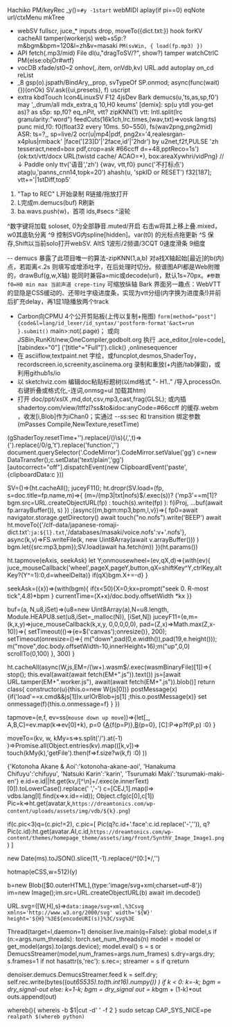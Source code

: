 Hachiko
 PM/keyRec _y()=`#y -1start`
 webMIDI aplay(if pi==0)
 eqNote
 url/ctxMenu mkTree
- webSV
  fullscr, juce_* inputs
  drop, moveTo({dict.txt:}) hook forKV
  cacheAll tamper(workerjs)
  web+s5p:?m&bgm&bpm=120&l=zh&v=masaki `PM(svWin, { load(fp.mp3) })`
- API
  fetch(.mp3/mid) File
  dl(u,"dragToSV/?", show?) tamper
  watchCtrlC PM{else:objOr#wtf}
- vocDB
  xfade/st0~2
  onhov(,.item, onVdb,kv)
  URL.add autoplay
  on_cd reList
- _8
  gsp(o).jspath/BindAry,_prop, svTypeOf
  SP.onmod; async(func(wait){})(onOk)
  SV.ask({ui,presets}, f) uscript
- extra
  kbdTouch
  Icon4LinuxSV
  F12 4jsDev
Bark
 demucs(u,'ts,as,sp,f0')  may ',,drum/all mdx_extra_q 10,H0 keums'
   [demix]: sp(u ytdl you-get as)? as
   s5p: sp,f0? eq_nPit, vtt? zipKNN(1)
   vtt: Intl.split(lrc granularity:"word") feedCuts(16k1ch,lrc.times,(wav,txt)=>vosk lang:ts) punc
   mid,f0: f0(float32 every 10ms. 50~550), fs(wav2png,png2mid)
   ASR: ts=?,, sp=live/2
 ocr(u|mp4|pdf,
  png2x='4,realesrgan-x4plus|rmback' |face('[23]D'|'2face,id'|'2hdr') by u2net,f2f,PULSE
  'zh tesseract,need=box pdf,crop=ask #66ccff d=+48,pptReco=1s') {ok:txt/vtt/docx  URL(twistd cache/ ACAO=*), box:areaXywhri/vidPng}
 //↓ Paddle only 
 ttv('语音','zh') {wav, vtt,f0}
 punc('不打标点')
 atag(u,'panns_cnn14,topk=20')
 ahash(u, 'spkID or RESET') f32[187]; vtt+='|1stDiff,top5'


1. "Tap to REC" L开始录制 R链接/拖放打开
2. L完成m.demucs(buf) R刷新
3. ba.wavs.push(w)，首项 ids,#secs ^滚轮

^数字键将加载 soloset, 0为全部静音.muted/开启
右击w将其上移上叠.mixed，w0其底轨分离
^9 控制SVG内spline[hidden]。var(t0) 的光标点拖更新
^S 保存,Shift以当前solo打开webSV. AltS 1波形/2频谱/3CQT 0速度滑条 9细度

--
demucs 暴露了此项目唯一的算法-zipKNN(1,a,b) 对a找X轴起始[最近]的b(内)点，若距离<.2s 则填写或增添吐字，在后处理时切分。频谱图API都是Web附赠的，drawBuf(g,w,X轴) 能同时兼容a=mic或decode(url)，默认1s=70px。`#参数f0=H0 min max 当前声道 crepe-tiny` 可缩放纵轴
Bark 界面另一趣点：WebVTT 的显隐是CSS缓动的、还带吐字级进度条，实现为vtt分组(内字换为进度条!)并前后扩充delay，再1显1隐播放两个track


- Carbon向CPMU 4个公开剪贴板(上传以复制+拖图) `form[method="post"]{code&l=lang/id_lexer/id_syntax/'postform-format'&act=run }.submit()` main>:not(.page)； 或向JSBin,RunKit/new,OneCompiler,godbolt.org 执行  .ace_editor,[role=code],[tabindex="0"] ('[title^="Full"]').click() ,onlinesequencer
- 在 asciiflow,textpaint.net 字绘，或funcplot,desmos,ShaderToy，recordscreen.io,screenity,asciinema.org 录制和重放(+内嵌/tab弹窗)，或利用github1s/io
- 以 sketchviz.com 编辑doc粘贴标题树(以md格式 "- H1.." /导入processOn.右键折叠或格式化,-连词,onmsg=ul 加载其htm)
- 打开 doc/ppt/xslX ,md,dot,csv,mp3,cast,frag(GLSL); 或内插 shadertoy.com/view/ltffzl?ss&to&idoc:anyCode=#66ccff 的缓存.webm ，收发[i,Blob]作为iChan0；实通过 --ss:sec 和 transition 绑定参数 (mPasses Compile,NewTexture,resetTime)

(gShaderToy.resetTime+'').replace(/(\)\s){/,',t\)=>{').replace(/0/g,'t').replace('function','')
document.querySelector('.CodeMirror').CodeMirror.setValue('gg')
c=new DataTransfer();c.setData('text/plain','gg')
[autocorrect="off"].dispatchEvent(new ClipboardEvent('paste',{clipboardData:c }))

SV=()=>{ht.cacheAll(); juceyF11();
ht.dropr(SV.load=(fp, s=doc.title=fp.name,m)=>{
  (m=/(mp3|txt|nofs)$/.exec(s))? ('mp3'==m[1]?bgm.src=URL.createObjectURL(fp) : touch(s).write(fp) ):
  f(iProj, ...buf(await fp.arrayBuffer()), s)
})
;(async({m,bgm:mp3,bpm,l,v})=>{
  fp0=await navigator.storage.getDirectory()
  await touch("no.nofs").write('BEEP')
  await ht.moveTo({'/clf-data/japanese-romaji-dict.txt':`ja:${l}.txt`,'/databases/masaki/voice.nofs':v+'.nofs'}, async(k,v)=>FS.writeFile(k, new Uint8Array(await v.arrayBuffer()))
  )
  bgm.let({src:mp3,bpm});SV.load(await ha.fetch(m))
})(ht.params())

ht.tapmove(eAxis, seekAsk)
let Y;onmousewheel=(ev,qX,d)=>{with(ev){
  juce_mouseCallback('wheel',pageX,pageY,button,qX=shiftKey^Y,ctrlKey,altKey?(Y^=1):0,d=wheelDelta)} if(qX)bgm.X+=-d}
}

seekAsk=({x})=>{with(bgm){
  if(x<50){X=0;kx=prompt("seek 0. R-most tick",4.8)*bpm }
  currentTime=(X+x)/doc.body.offsetWidth *kx
}}

buf=(a, N,u8,iSet)=>(u8=new Uint8Array(a),N=u8.length, Module.HEAPU8.set(u8,iSet=_malloc(N)), [iSet,N])
juceyF11=(e,m=(k,x,y)=>juce_mouseCallback(k,x,y, 0,0,0,0,0), pad=(Z,x)=>Math.max(Z,x-10))=>{
  setTimeout(()=>{e=$('canvas');onresize()}, 200); setTimeout(onresize=()=>{
    m("down",pad(0,e.width()),pad(19,e.height())); m("move",doc.body.offsetWidth-10,innerHeight+16);m("up",0,0)
    scrollTo(0,100)
  }, 300)
}

ht.cacheAll(async(W,js,EM=/(\w+)\.wasm$/.exec(wasmBinaryFile)[1])=>{
  stop(); this.eval(await(await fetch(EM+".js")).text())
  js=[await URL.tamper(EM+".worker.js"),
      await(await fetch(EM+".js")).blob()]
  return class{
    constructor(u){this.o=new W(js[0])}
    postMessage(x){if('load'==x.cmd&&js[1])x.urlOrBlob=js[1] ;this.o.postMessage(x)}
    set onmessage(f){this.o.onmessage=f}
  }
})

tapmove=(e,f, ev=ss(`mouse down up move`))=>{let[_, A,B,C]=ev.map(k=>ev[0]+k), p=0
  {[A](P){f(p=P)},[B](){p=0}, [C]:P=>p?f(P,p) :0}
}

moveTo=(kv, w, kMy=s=>s.split('/').at(-1) )=>Promise.all(Object.entries(kv).map(([k,v])=>
  touch(kMy(k),'getFile').then(f=>f.size?w(k,f) :0)
))


{'Kotonoha Akane & Aoi':'kotonoha-akane-aoi', 'Hanakuma Chifuyu':'chifuyu', 'Natsuki Karin':'karin', 'Tsurumaki Maki':'tsurumaki-maki-en'}
e.id=e.id||ht.get(kv,/[^\n]+/.exec(e.innerText)[0]).toLowerCase().replace(' ','-')
c=[CEJ,1].map(l=> vdbs.lang[l].find(x=>x.id==id)); Object.cfg(c[0],c[1])
Pic=k=>ht.get(avatar,k,`https://dreamtonics.com/wp-content/uploads/assets/img/vdb/${k}.png`)

if(c.pic<3)q=(c.pic!=2), c.pic=[
  Pic(q?c.id+'.face':c.id.replace('-','')),
  q?Pic(c.id):ht.get(avatar.AI,c.id,`https://dreamtonics.com/wp-content/themes/homepage_theme/assets/img/front/SynthV_Image_Image1.png`) ]

new Date(ms).toJSON().slice(11,-1).replace(/^[0:]*/,'')

hotmap(eCSS,w=512)(y)

b=new Blob([$0.outerHTML],{type:'image/svg+xml;charset=utf-8'})
im=new Image();im.src=URL.createObjectURL(b)
await im.decode()

URL.svg=([W,H],s)=>`data:image/svg+xml,%3Csvg xmlns='http://www.w3.org/2000/svg' width='${W}' height='${H}'%3E${encodeURI(s)}%3C/svg%3E`

Thread(target=l,daemon=1)
denoiser.live.main(q=False):
global model,s
if (n:=args.num_threads): torch.set_num_threads(n)
model = model or get_model(args).to(args.device); model.eval()
s = s or DemucsStreamer(model,num_frames=args.num_frames)
s.dry=args.dry; s.frames=1
if not hasattr(s,'rec'): s.rec=; streamer = s
if q:return

denoiser.demucs.DemucsStreamer.feed
k = self.dry; self.rec.write(bytes((out*65535).to(th.int16).numpy()) )
if k < 0: k=-k; bgm = dry_signal-out
else: k=1-k; bgm = dry_signal
out = k*bgm + (1-k)*out
outs.append(out)


whereb(){
  whereis -b $1|cut -d' ' -f 2
}
sudo setcap CAP_SYS_NICE=pe `realpath $(whereb python)`